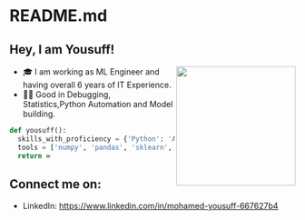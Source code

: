 # README.md
## Hey, I am Yousuff!
<img align='right' src="https://s7.gifyu.com/images/WhatsApp-Image-2020-07-14-at-11.34.49-1.gif" width="210">

- 🎓 I am working as ML Engineer and having overall 6 years of IT Experience.
- 🤝🏻 Good in Debugging, Statistics,Python Automation and Model building.
```python
def yousuff():
  skills_with_proficiency = {'Python': 'Advance', 'DB': 'Intermidiate', 'ML': 'Advance', 'HTML & CSS': 'Intermideate','java':'Intermidiate'}
  tools = ['numpy', 'pandas', 'sklearn', 'nltk', 'matplotlib', 'seaborn', 'keras', 'flask']
  return ∞
```
## Connect me on:
- LinkedIn: https://www.linkedin.com/in/mohamed-yousuff-667627b4

